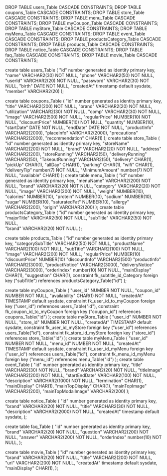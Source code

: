 DROP TABLE users_Table CASCADE CONSTRAINTS;
DROP TABLE coupons_Table CASCADE CONSTRAINTS;
DROP TABLE store_Table CASCADE CONSTRAINTS;
DROP TABLE menu_Table CASCADE CONSTRAINTS;
DROP TABLE myCoupon_Table CASCADE CONSTRAINTS;
DROP TABLE myStore_Table CASCADE CONSTRAINTS;
DROP TABLE myMenu_Table CASCADE CONSTRAINTS;
DROP TABLE event_Table CASCADE CONSTRAINTS;
DROP TABLE productsCategory_Table CASCADE CONSTRAINTS;
DROP TABLE products_Table CASCADE CONSTRAINTS;
DROP TABLE notice_Table CASCADE CONSTRAINTS;
DROP TABLE faq_Table CASCADE CONSTRAINTS;
DROP TABLE movie_Table CASCADE CONSTRAINTS;

create table users_Table (
    "id" number generated as identity primary key,
    "name" VARCHAR2(30) NOT NULL,
    "phone" VARCHAR2(50) NOT NULL,
    "userId" VARCHAR2(20) NOT NULL,
    "password" VARCHAR2(30) NOT NULL,
    "birth" DATE NOT NULL,
    "createdAt" timestamp default sysdate,
    "member" VARCHAR2(20)
);

create table coupons_Table (
    "id" number generated as identity primary key,
    "title" VARCHAR2(200) NOT NULL,
    "brand" VARCHAR2(20) NOT NULL,
    "utilization" VARCHAR2(30) NOT NULL,
    "comp" VARCHAR2(30) NOT NULL,
    "image" VARCHAR2(500) NOT NULL,
    "regularPrice" NUMBER(10) NOT NULL,
    "discountPrice" NUMBER(10) NOT NULL,
    "quantity" NUMBER(10),
    "startDate" DATE NOT NULL,
    "endDate" DATE NOT NULL,
	"productInfo" VARCHAR2(2000),
	"placeInfo" VARCHAR2(2000),
	"precautions" VARCHAR2(2000),
	"recommendation" CHAR(1)
);
create table store_Table (
    "id" number generated as identity primary key,
   	"storeName" VARCHAR2(200) NOT NULL,
	"brand" VARCHAR2(20) NOT NULL,
	"address" VARCHAR2(200),
   	"storeRunning" VARCHAR2(50),
   	"deliveryRunning" VARCHAR2(50),
   	"TakeoutRunning" VARCHAR2(50),
   	"delivery" CHAR(1),
   	"pickUp" CHAR(1),
   	"allDay" CHAR(1),
   	"parking" CHAR(1),
   	"wifi" CHAR(1),
   	"deliveryTip" number(7) NOT NULL,
   	"MinimumAmount" number(7) NOT NULL,
   	"available" CHAR(1)
);
create table menu_Table (
    "id" number generated as identity primary key,
   	"menuName" VARCHAR2(200) NOT NULL,
   	"brand" VARCHAR2(20) NOT NULL,
   	"category" VARCHAR2(20) NOT NULL,
   	"image" VARCHAR2(200) NOT NULL,
   	"weight" NUMBER(10),
   	"calories" NUMBER(10),
   	"protein" NUMBER(10),
   	"sodium" NUMBER(10),
   	"sugar" NUMBER(10),
   	"saturatedFat" NUMBER(10),
   	"allergy" VARCHAR2(200),
   	"origin" VARCHAR2(200)
);
create table productsCategory_Table (
    "id" number generated as identity primary key,
   	"majorTitle" VARCHAR2(50) NOT NULL,
	"subTitle" VARCHAR2(50) NOT NULL,   	
   	"brand" VARCHAR2(20) NOT NULL
);

create table products_Table (
    "id" number generated as identity primary key,
   	"categorySubTitle" VARCHAR2(50) NOT NULL,
   	"productName" VARCHAR2(100) NOT NULL,
   	"subTitle" VARCHAR2(100) NOT NULL,
   	"image" VARCHAR2(200) NOT NULL,
   	"regularPrice" NUMBER(10)
    "discountPrice" NUMBER(10)
   	"discountInfo" VARCHAR2(500)
   	"productInfo" VARCHAR2(3000),
   	"productNotice" VARCHAR2(3000),
   	"deliveryNotice" VARCHAR2(3000),
   	"orderIndex" number(10) NOT NULL,
   	"mainDisplay" CHAR(1),
   	"suggestion" CHAR(1),
   	constraint fk_subtitle_id_Category foreign key ("subTitle") references productsCategory_Table("id")
);

create table myCoupon_Table (
    "user_id" NUMBER NOT NULL,
    "coupon_id" NUMBER NOT NULL,
    "availability" CHAR(1) NOT NULL,
   	"createdAt" TIMESTAMP default sysdate,
    constraint fk_user_id_to_myCoupon foreign key ("user_id") references users_Table("id"),
    constraint fk_coupon_id_to_myCoupon foreign key ("coupon_id") references coupons_Table("id")
);
create table myStore_Table (
    "user_id" NUMBER NOT NULL,
    "store_id" NUMBER NOT NULL,
   	"createdAt" TIMESTAMP default sysdate,
    constraint fk_user_id_myStore foreign key ("user_id") references users_Table("id"),
    constraint fk_store_id_myStore foreign key ("store_id") references store_Table("id")
);
create table myMenu_Table (
    "user_id" NUMBER NOT NULL,
    "menu_id" NUMBER NOT NULL,
   	"createdAt" TIMESTAMP default sysdate,
    constraint fk_user_id_myMenu foreign key ("user_id") references users_Table("id"),
    constraint fk_menu_id_myMenu foreign key ("menu_id") references menu_Table("id")
);
create table event_Table (
    "id" number generated as identity primary key,
   	"title" VARCHAR2(30) NOT NULL,
   	"brand" VARCHAR2(20) NOT NULL,
   	"titleImage" VARCHAR2(200) NOT NULL,
   	"startEndDate" VARCHAR2(100) NOT NULL,
   	"description" VARCHAR2(1000) NOT NULL,
 	"termination" CHAR(1),
 	"mainDisplay" CHAR(1),
 	"mainTopDisplay" CHAR(1),
 	"mainTopImage" VARCHAR2(200),
 	"mainTopModalImage" VARCHAR2(200)
);

create table notice_Table (
    "id" number generated as identity primary key,
   	"brand" VARCHAR2(20) NOT NULL,
   	"title" VARCHAR2(30) NOT NULL,
   	"description" VARCHAR2(2000) NOT NULL,
	"createdAt" timestamp default sysdate,
);

create table faq_Table (
    "id" number generated as identity primary key,
    "brand" VARCHAR2(20) NOT NULL,
   	"question" VARCHAR2(200) NOT NULL,
   	"answer" VARCHAR2(200) NOT NULL,
   	"orderIndex" number(10) NOT NULL,
); 

create table movie_Table (
    "id" number generated as identity primary key,
    "brand" VARCHAR2(20) NOT NULL,
   	"title" VARCHAR2(200) NOT NULL,
   	"url" VARCHAR2(200) NOT NULL,
   	"createdAt" timestamp default sysdate,
   	"mainDisplay" CHAR(1),
);

